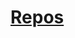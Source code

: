 ﻿---
!LinkItem
Link: resting_hd.md
NameLink: <!--NameLink-->[Repos](hd_resting.md)<!--/NameLink-->
Id: manage_health_hd.md#repos
ParentLink: manage_health_hd.md#gérer-la-santé
Name: Repos
ParentName: Gérer la santé
Attributes:
  NameLink: '[Repos](hd_resting.md)'
  Markdown: >+
    ## <!--NameLink-->[Repos](hd_resting.md)<!--/NameLink-->

AttributesDictionary: >+
  NameLink: '[Repos](hd_resting.md)'

  Markdown: >+

    ## <!--NameLink-->[Repos](hd_resting.md)<!--/NameLink-->



---




# [Repos](hd_resting.md)



